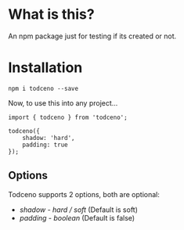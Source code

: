# What is this?

An npm package just for testing if its created or not.

# Installation

`npm i todceno --save`

Now, to use this into any project...

```
import { todceno } from 'todceno';

todceno({
    shadow: 'hard',
    padding: true
});
```

## Options

Todceno supports 2 options, both are optional:

- *shadow* - _hard / soft_ (Default is soft)
- *padding* - _boolean_ (Default is false)
